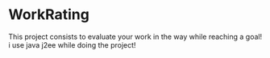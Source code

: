 # WorkRating
This project consists to evaluate your work in the way while reaching a goal!
i use java j2ee while doing the project!
